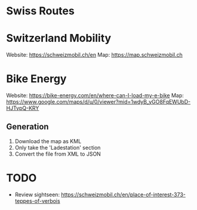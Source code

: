 # Swiss Routes

# Switzerland Mobility
Website: https://schweizmobil.ch/en
Map: https://map.schweizmobil.ch

# Bike Energy
Website: https://bike-energy.com/en/where-can-I-load-my-e-bike
Map: https://www.google.com/maps/d/u/0/viewer?mid=1wdyB_yGO8FqEWUbD-HJTvpQ-KRY

## Generation
1. Download the map as KML
2. Only take the 'Ladestation' section
3. Convert the file from XML to JSON

# TODO
* Review sightseen: https://schweizmobil.ch/en/place-of-interest-373-teppes-of-verbois
